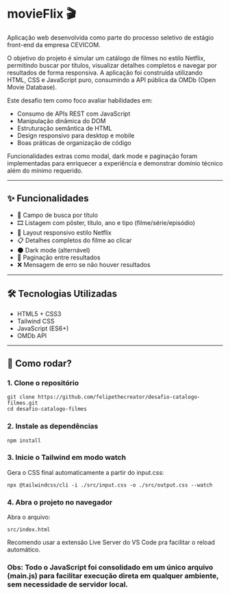 # movieFlix 🎬

Aplicação web desenvolvida como parte do processo seletivo de estágio front-end da empresa CEVICOM.

O objetivo do projeto é simular um catálogo de filmes no estilo Netflix, permitindo buscar por títulos, visualizar detalhes completos e navegar por resultados de forma responsiva. A aplicação foi construída utilizando HTML, CSS e JavaScript puro, consumindo a API pública da OMDb (Open Movie Database).

Este desafio tem como foco avaliar habilidades em:

- Consumo de APIs REST com JavaScript
- Manipulação dinâmica do DOM
- Estruturação semântica de HTML
- Design responsivo para desktop e mobile
- Boas práticas de organização de código

Funcionalidades extras como modal, dark mode e paginação foram implementadas para enriquecer a experiência e demonstrar domínio técnico além do mínimo requerido.

---

## ✨ Funcionalidades

- 🔎 Campo de busca por título
- 🎞️ Listagem com pôster, título, ano e tipo (filme/série/episódio)
- 📱 Layout responsivo estilo Netflix
- 📋 Detalhes completos do filme ao clicar
- 🌑 Dark mode (alternável)
- 🧭 Paginação entre resultados
- ❌ Mensagem de erro se não houver resultados

---

## 🛠️ Tecnologias Utilizadas

- HTML5 + CSS3
- Tailwind CSS
- JavaScript (ES6+)
- OMDb API

---

## 🚀 Como rodar?

### 1. Clone o repositório
```terminal
git clone https://github.com/felipethecreator/desafio-catalogo-filmes.git
cd desafio-catalogo-filmes
```
### 2. Instale as dependências
```terminal
npm install
```
### 3. Inicie o Tailwind em modo watch
Gera o CSS final automaticamente a partir do input.css:
```terminal
npx @tailwindcss/cli -i ./src/input.css -o ./src/output.css --watch
```
### 4. Abra o projeto no navegador
Abra o arquivo:
```
src/index.html
```
Recomendo usar a extensão Live Server do VS Code pra facilitar o reload automático.

### Obs: Todo o JavaScript foi consolidado em um único arquivo (main.js) para facilitar execução direta em qualquer ambiente, sem necessidade de servidor local.
